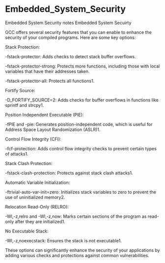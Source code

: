 # Embedded_System_Security
Embedded System Security notes
Embedded System Secuirty

GCC offers several security features that you can enable to enhance the security of your compiled programs. Here are some key options:

Stack Protection:

  -fstack-protector: Adds checks to detect stack buffer overflows.
  
  -fstack-protector-strong: Protects more functions, including those with local variables that have their addresses taken.
  
  -fstack-protector-all: Protects all functions1.

Fortify Source:

  -D_FORTIFY_SOURCE=2: Adds checks for buffer overflows in functions like sprintf and strcpy1.
  
Position Independent Executable (PIE):

  -fPIE and -pie: Generates position-independent code, which is useful for Address Space Layout Randomization (ASLR)1.
  
Control Flow Integrity (CFI):

  -fcf-protection: Adds control flow integrity checks to prevent certain types of attacks1.
  
Stack Clash Protection:

  -fstack-clash-protection: Protects against stack clash attacks1.
  
Automatic Variable Initialization:

  -ftrivial-auto-var-init=zero: Initializes stack variables to zero to prevent the use of uninitialized memory2.
  
Relocation Read-Only (RELRO):

  -Wl,-z,relro and -Wl,-z,now: Marks certain sections of the program as read-only after they are initialized1.
  
No Executable Stack:

  -Wl,-z,noexecstack: Ensures the stack is not executable1.
  
These options can significantly enhance the security of your applications by adding various checks and protections against common vulnerabilities.


